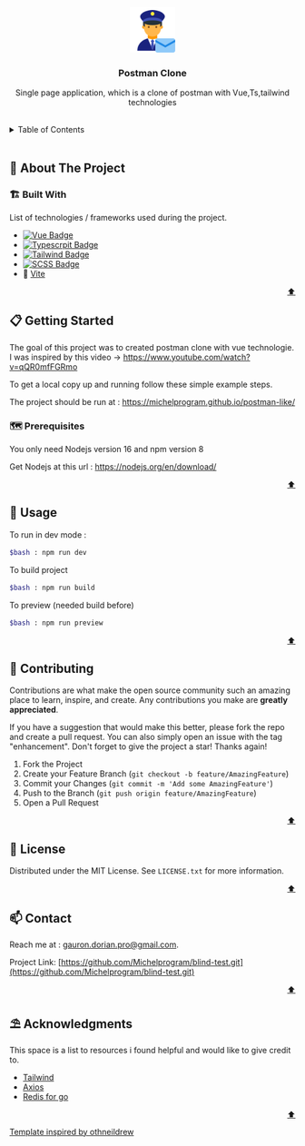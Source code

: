 <div id="top"></div>



<!-- PROJECT LOGO -->
<br />
<div align="center">
    <img src="public/postman.png" alt="Logo" width="80" height="80">

  <h3 align="center">Postman Clone</h3>

  <p align="center">Single page application, which is a clone of postman with Vue,Ts,tailwind technologies</p>
</div>

 <br />  

<!-- TABLE OF CONTENTS -->
<details>
  <summary>Table of Contents</summary>
  <ol>
    <li>
      <a href="#about-the-project">🧭 About The Project</a>
      <ul>
        <li><a href="#built-with">🏗️ Built With</a></li>
      </ul>
    </li>
    <li>
      <a href="#getting-started">📋 Getting Started</a>
      <ul>
        <li><a href="#prerequisites">🗺️ Prerequisites</a></li>
        <li><a href="#installation">⚙️ Installation</a></li>
      </ul>
    </li>
    <li><a href="#usage">💾 Usage</a></li>
    <li><a href="#contributing">🔗 Contributing</a></li>
    <li><a href="#license">📰 License</a></li>
    <li><a href="#contact">📫 Contact</a></li>
    <li><a href="#acknowledgments">⛱️ Acknowledgments</a></li>
  </ol>
</details>

<br>



<!-- ABOUT THE PROJECT -->
## 🧭 About The Project

### 🏗️ Built With

List of technologies / frameworks used during the project.

* [![Vue Badge](https://img.shields.io/badge/Vue.js-35495E?style=for-the-badge&logo=vue.js&logoColor=4FC08D)](https://vuejs.org/)
* [![Typescrpit Badge](https://img.shields.io/badge/TypeScript-007ACC?style=for-the-badge&logo=typescript&logoColor=white)](https://www.typescriptlang.org/)
* [![Tailwind Badge](https://img.shields.io/badge/Tailwind_CSS-38B2AC?style=for-the-badge&logo=tailwind-css&logoColor=white)](https://tailwindcss.com/)
* [![SCSS Badge](https://img.shields.io/badge/Sass-CC6699?style=for-the-badge&logo=sass&logoColor=white)](https://sass-lang.com/)
* 🏃 [Vite](https://vitejs.dev/)
  

<p align="right"><a href="#top">⬆️</a></p>




<!-- GETTING STARTED -->
## 📋 Getting Started

The goal of this project was to created postman clone with vue technologie. </br>
I was inspired by this video -> https://www.youtube.com/watch?v=qQR0mfFGRmo

To get a local copy up and running follow these simple example steps.

The project should be run at : https://michelprogram.github.io/postman-like/

### 🗺️ Prerequisites

You only need Nodejs version 16 and npm version 8

Get Nodejs at this url : https://nodejs.org/en/download/

<p align="right"><a href="#top">⬆️</a></p>


<!-- USAGE EXAMPLES -->
## 💾 Usage

To run in dev mode :

```bash
$bash : npm run dev
```

To build project

```bash
$bash : npm run build
```

To preview (needed build before)

```bash
$bash : npm run preview
```

<p align="right"><a href="#top">⬆️</a></p>




<!-- CONTRIBUTING -->
## 🔗 Contributing

Contributions are what make the open source community such an amazing place to learn, inspire, and create. Any contributions you make are **greatly appreciated**.

If you have a suggestion that would make this better, please fork the repo and create a pull request. You can also simply open an issue with the tag "enhancement".
Don't forget to give the project a star! Thanks again!

1. Fork the Project
2. Create your Feature Branch (`git checkout -b feature/AmazingFeature`)
3. Commit your Changes (`git commit -m 'Add some AmazingFeature'`)
4. Push to the Branch (`git push origin feature/AmazingFeature`)
5. Open a Pull Request

<p align="right"><a href="#top">⬆️</a></p>




<!-- LICENSE -->
## 📰 License

Distributed under the MIT License. See `LICENSE.txt` for more information.

<p align="right"><a href="#top">⬆️</a></p>




<!-- CONTACT -->
## 📫 Contact

Reach me at : gauron.dorian.pro@gmail.com.

Project Link: [https://github.com/Michelprogram/blind-test.git](https://github.com/Michelprogram/blind-test.git)

<p align="right"><a href="#top">⬆️</a></p>




<!-- ACKNOWLEDGMENTS -->
## ⛱️ Acknowledgments

This space is a list to resources i found helpful and would like to give credit to.

* [Tailwind ](https://tailwindcss.com/)
* [Axios](https://axios-http.com/fr/docs/intro)
* [Redis for go](https://redis.uptrace.dev/)

<p align="right"><a href="#top">⬆️</a></p>

<a href="https://github.com/othneildrew/Best-README-Template">Template inspired by othneildrew</a>
